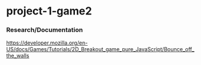 # project-1-game2


### Research/Documentation
https://developer.mozilla.org/en-US/docs/Games/Tutorials/2D_Breakout_game_pure_JavaScript/Bounce_off_the_walls
